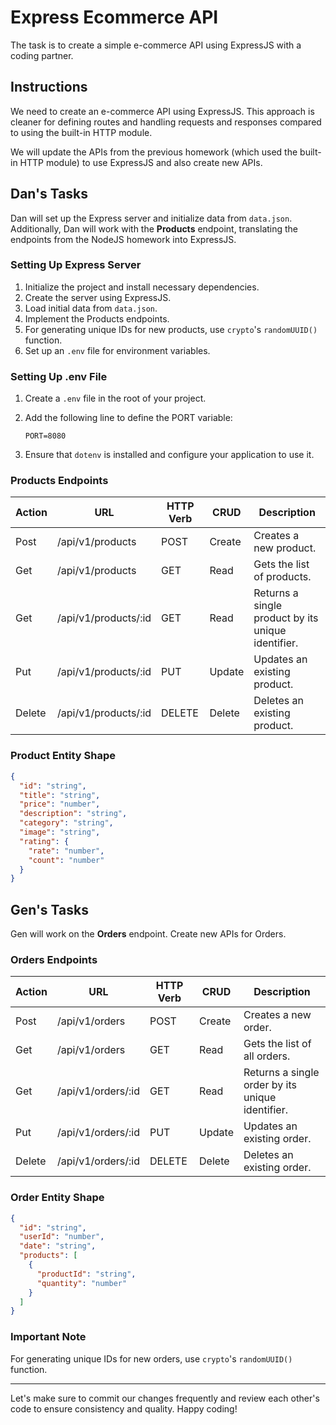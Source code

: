 # Express Ecommerce API

The task is to create a simple e-commerce API using ExpressJS with a coding partner.

## Instructions

We need to create an e-commerce API using ExpressJS. This approach is cleaner for defining routes and handling requests and responses compared to using the built-in HTTP module.

We will update the APIs from the previous homework (which used the built-in HTTP module) to use ExpressJS and also create new APIs.

## Dan's Tasks

Dan will set up the Express server and initialize data from `data.json`. Additionally, Dan will work with the **Products** endpoint, translating the endpoints from the NodeJS homework into ExpressJS.

### Setting Up Express Server

1. Initialize the project and install necessary dependencies.
2. Create the server using ExpressJS.
3. Load initial data from `data.json`.
4. Implement the Products endpoints.
5. For generating unique IDs for new products, use `crypto`'s `randomUUID()` function.
6. Set up an `.env` file for environment variables.

### Setting Up .env File

1. Create a `.env` file in the root of your project.
2. Add the following line to define the PORT variable:

   ```plaintext
   PORT=8080
   ```

3. Ensure that `dotenv` is installed and configure your application to use it.

### Products Endpoints

| Action | URL                   | HTTP Verb | CRUD   | Description                              |
|--------|-----------------------|-----------|--------|------------------------------------------|
| Post   | /api/v1/products      | POST      | Create | Creates a new product.                   |
| Get    | /api/v1/products      | GET       | Read   | Gets the list of products.               |
| Get    | /api/v1/products/:id  | GET       | Read   | Returns a single product by its unique identifier. |
| Put    | /api/v1/products/:id  | PUT       | Update | Updates an existing product.             |
| Delete | /api/v1/products/:id  | DELETE    | Delete | Deletes an existing product.             |

### Product Entity Shape

```json
{
  "id": "string",
  "title": "string",
  "price": "number",
  "description": "string",
  "category": "string",
  "image": "string",
  "rating": {
    "rate": "number",
    "count": "number"
  }
}
```

## Gen's Tasks

Gen will work on the **Orders** endpoint. Create new APIs for Orders.

### Orders Endpoints

| Action | URL                   | HTTP Verb | CRUD   | Description                              |
|--------|-----------------------|-----------|--------|------------------------------------------|
| Post   | /api/v1/orders        | POST      | Create | Creates a new order.                     |
| Get    | /api/v1/orders        | GET       | Read   | Gets the list of all orders.             |
| Get    | /api/v1/orders/:id    | GET       | Read   | Returns a single order by its unique identifier. |
| Put    | /api/v1/orders/:id    | PUT       | Update | Updates an existing order.               |
| Delete | /api/v1/orders/:id    | DELETE    | Delete | Deletes an existing order.               |

### Order Entity Shape

```json
{
  "id": "string",
  "userId": "number",
  "date": "string",
  "products": [
    {
      "productId": "string",
      "quantity": "number"
    }
  ]
}
```

### Important Note

For generating unique IDs for new orders, use `crypto`'s `randomUUID()` function.

---

Let's make sure to commit our changes frequently and review each other's code to ensure consistency and quality. Happy coding!
